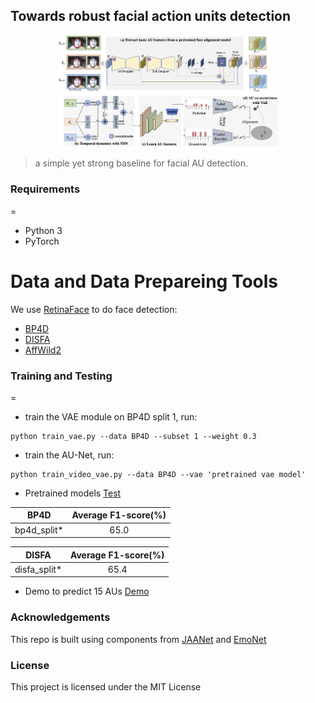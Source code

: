 ## Towards robust facial action units detection
<p align="center">
<img src="overview.png" width="70%" />
</p>

>a simple yet strong baseline for facial AU detection.

### Requirements
=
- Python 3
- PyTorch

Data and Data Prepareing Tools
=
We use [RetinaFace](https://github.com/deepinsight/insightface) to do face detection:
  * [BP4D](http://www.cs.binghamton.edu/~lijun/Research/3DFE/3DFE_Analysis.html)
  * [DISFA](http://mohammadmahoor.com/disfa-contact-form/)
  * [AffWild2](https://ieeexplore.ieee.org/abstract/document/9320201?casa_token=0-G0xpSdpZsAAAAA:yPNhXCLDE7UjDzhkJECRPFPGNQhhf5G1UHH0YjAbJC7WB7sqUFATWXhkYdSjXu0qsj6HSjXBgBQ)



### Training and Testing
=
- train the VAE module on BP4D split 1, run:
```
python train_vae.py --data BP4D --subset 1 --weight 0.3 
```

- train the AU-Net, run:
```
python train_video_vae.py --data BP4D --vae 'pretrained vae model'
```

- Pretrained models [Test](test.py)

|BP4D| Average F1-score(%)|
| :---: |  :---: |
|bp4d_split*|65.0|

|DISFA| Average F1-score(%)|
| :---: |  :---: |
|disfa_split*|65.4|

- Demo to predict 15 AUs [Demo](demo.ipynb)



### Acknowledgements

This repo is built using components from [JAANet](https://github.com/ZhiwenShao/PyTorch-JAANet) and [EmoNet](https://github.com/face-analysis/emonet)

### License
This project is licensed under the MIT License

